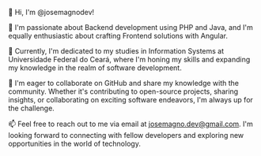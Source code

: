 👋 Hi, I'm @josemagnodev!

👀 I'm passionate about Backend development using PHP and Java, and I'm equally enthusiastic about crafting Frontend solutions with Angular.

🌱 Currently, I'm dedicated to my studies in Information Systems at Universidade Federal do Ceará, where I'm honing my skills and expanding my knowledge in the realm of software development.

💞️ I'm eager to collaborate on GitHub and share my knowledge with the community. Whether it's contributing to open-source projects, sharing insights, or collaborating on exciting software endeavors, I'm always up for the challenge.

📫 Feel free to reach out to me via email at josemagno.dev@gmail.com. I'm looking forward to connecting with fellow developers and exploring new opportunities in the world of technology.


<!---
josemagnodev/josemagnodev is a ✨ special ✨ repository because its `README.md` (this file) appears on your GitHub profile.
You can click the Preview link to take a look at your changes.
--->
